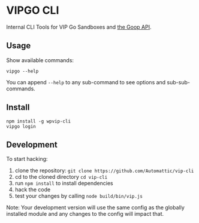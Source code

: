 # VIPGO CLI

Internal CLI Tools for VIP Go Sandboxes and [the Goop API](https://github.com/Automattic/vip-go-api).

## Usage

Show available commands:

```
vipgo --help
```

You can append `--help` to any sub-command to see options and sub-sub-commands.

## Install

```
npm install -g wpvip-cli
vipgo login
```

## Development

To start hacking:

1. clone the repository: `git clone https://github.com/Automattic/vip-cli`
1. cd to the cloned directory `cd vip-cli`
1. run `npm install` to install dependencies
1. hack the code
1. test your changes by calling `node build/bin/vip.js`

Note: Your development version will use the same config as the globally installed module and any changes to the config will impact that.
